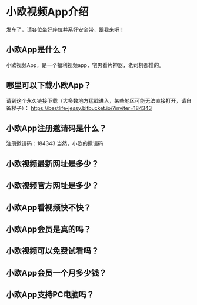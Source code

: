 # 小欧视频App介绍

发车了，请各位坐好座位并系好安全带，跟我来吧！


## 小欧App是什么？ 

小欧视频App，是一个福利视频app，宅男看片神器，老司机都懂的。


## 哪里可以下载小欧App？ 

请到这个永久链接下载（大多数地方猛戳进入，某些地区可能无法直接打开，请自备梯子）：
https://bestlife-jessy.bitbucket.io/?inviter=184343


## 小欧App注册邀请码是什么？ 

注册邀请码：184343
当然，小欧的邀请码


## 小欧视频最新网址是多少？ 


## 小欧视频官方网址是多少？ 


## 小欧App看视频快不快？ 


## 小欧App会员是真的吗？ 


## 小欧视频可以免费试看吗？ 


## 小欧App会员一个月多少钱？ 


## 小欧App支持PC电脑吗？ 

